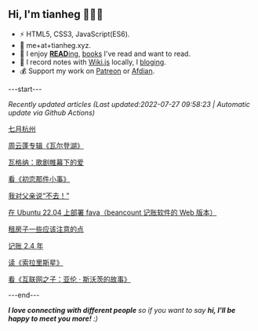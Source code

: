 
<h2>Hi, I'm tianheg 👋👨‍💻</h2>

- ⚡ HTML5, CSS3, JavaScript(ES6).
- 📧 me+at+tianheg.xyz.
- 📖 I enjoy [**READ**ing](https://www.yidajiabei.xyz/tags/reading/), [books](https://www.yidajiabei.xyz/read/) I've read and want to read.
- 📝 I record notes with [Wiki.js](https://js.wiki/) locally, I [bloging](https://www.yidajiabei.xyz).
- 💰 Support my work on [Patreon](https://www.patreon.com/tianheg) or [Afdian](https://afdian.net/@tianheg).

---start---

*Recently updated articles (Last updated:2022-07-27 09:58:23 | Automatic update via Github Actions)*

[七月杭州](https://www.yidajiabei.xyz/posts/hangzhou-07/)

[周云蓬专辑《瓦尔登湖》](https://www.yidajiabei.xyz/posts/zhou-yun-peng-walden/)

[瓦格纳：歌剧帷幕下的爱](https://www.yidajiabei.xyz/posts/music-wagner-love-behind-the-curtain-of-opera/)

[看《初恋那件小事》](https://www.yidajiabei.xyz/posts/first-love/)

[我对父亲说“不去！”](https://www.yidajiabei.xyz/posts/dream-of-father/)

[在 Ubuntu 22.04 上部署 fava（beancount 记账软件的 Web 版本）](https://www.yidajiabei.xyz/posts/deploy-fava-on-ubuntu-22-04/)

[租房子一些应该注意的点](https://www.yidajiabei.xyz/posts/rent-house/)

[记账 2.4 年](https://www.yidajiabei.xyz/posts/bookkeeping-for-2.4-years/)

[读《索拉里斯星》](https://www.yidajiabei.xyz/posts/read-solaris/)

[看《互联网之子：亚伦 · 斯沃茨的故事》](https://www.yidajiabei.xyz/posts/the-internets-own-boy/)

---end---

<em><b>I love connecting with different people</b> so if you want to say <b>hi, I'll be happy to meet you more!</b> :)</em>
